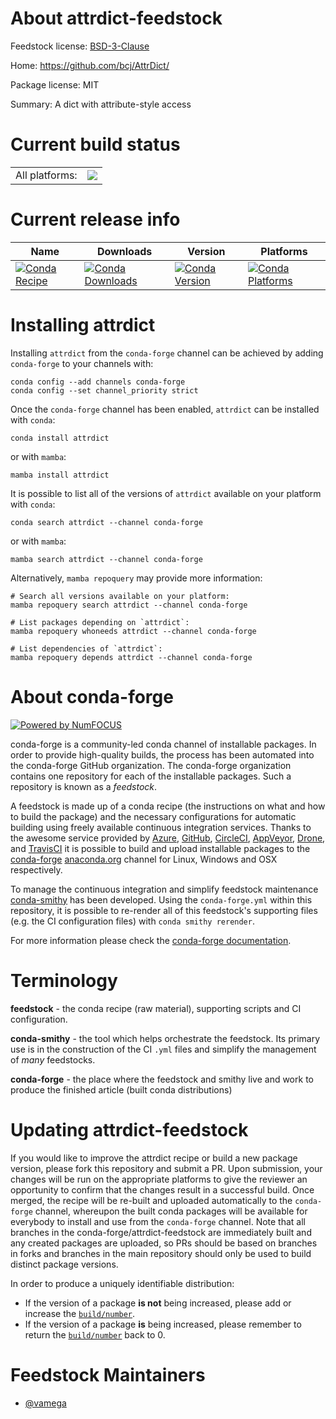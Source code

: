 About attrdict-feedstock
========================

Feedstock license: [BSD-3-Clause](https://github.com/conda-forge/attrdict-feedstock/blob/main/LICENSE.txt)

Home: https://github.com/bcj/AttrDict/

Package license: MIT

Summary: A dict with attribute-style access

Current build status
====================


<table><tr><td>All platforms:</td>
    <td>
      <a href="https://dev.azure.com/conda-forge/feedstock-builds/_build/latest?definitionId=2741&branchName=main">
        <img src="https://dev.azure.com/conda-forge/feedstock-builds/_apis/build/status/attrdict-feedstock?branchName=main">
      </a>
    </td>
  </tr>
</table>

Current release info
====================

| Name | Downloads | Version | Platforms |
| --- | --- | --- | --- |
| [![Conda Recipe](https://img.shields.io/badge/recipe-attrdict-green.svg)](https://anaconda.org/conda-forge/attrdict) | [![Conda Downloads](https://img.shields.io/conda/dn/conda-forge/attrdict.svg)](https://anaconda.org/conda-forge/attrdict) | [![Conda Version](https://img.shields.io/conda/vn/conda-forge/attrdict.svg)](https://anaconda.org/conda-forge/attrdict) | [![Conda Platforms](https://img.shields.io/conda/pn/conda-forge/attrdict.svg)](https://anaconda.org/conda-forge/attrdict) |

Installing attrdict
===================

Installing `attrdict` from the `conda-forge` channel can be achieved by adding `conda-forge` to your channels with:

```
conda config --add channels conda-forge
conda config --set channel_priority strict
```

Once the `conda-forge` channel has been enabled, `attrdict` can be installed with `conda`:

```
conda install attrdict
```

or with `mamba`:

```
mamba install attrdict
```

It is possible to list all of the versions of `attrdict` available on your platform with `conda`:

```
conda search attrdict --channel conda-forge
```

or with `mamba`:

```
mamba search attrdict --channel conda-forge
```

Alternatively, `mamba repoquery` may provide more information:

```
# Search all versions available on your platform:
mamba repoquery search attrdict --channel conda-forge

# List packages depending on `attrdict`:
mamba repoquery whoneeds attrdict --channel conda-forge

# List dependencies of `attrdict`:
mamba repoquery depends attrdict --channel conda-forge
```


About conda-forge
=================

[![Powered by
NumFOCUS](https://img.shields.io/badge/powered%20by-NumFOCUS-orange.svg?style=flat&colorA=E1523D&colorB=007D8A)](https://numfocus.org)

conda-forge is a community-led conda channel of installable packages.
In order to provide high-quality builds, the process has been automated into the
conda-forge GitHub organization. The conda-forge organization contains one repository
for each of the installable packages. Such a repository is known as a *feedstock*.

A feedstock is made up of a conda recipe (the instructions on what and how to build
the package) and the necessary configurations for automatic building using freely
available continuous integration services. Thanks to the awesome service provided by
[Azure](https://azure.microsoft.com/en-us/services/devops/), [GitHub](https://github.com/),
[CircleCI](https://circleci.com/), [AppVeyor](https://www.appveyor.com/),
[Drone](https://cloud.drone.io/welcome), and [TravisCI](https://travis-ci.com/)
it is possible to build and upload installable packages to the
[conda-forge](https://anaconda.org/conda-forge) [anaconda.org](https://anaconda.org/)
channel for Linux, Windows and OSX respectively.

To manage the continuous integration and simplify feedstock maintenance
[conda-smithy](https://github.com/conda-forge/conda-smithy) has been developed.
Using the ``conda-forge.yml`` within this repository, it is possible to re-render all of
this feedstock's supporting files (e.g. the CI configuration files) with ``conda smithy rerender``.

For more information please check the [conda-forge documentation](https://conda-forge.org/docs/).

Terminology
===========

**feedstock** - the conda recipe (raw material), supporting scripts and CI configuration.

**conda-smithy** - the tool which helps orchestrate the feedstock.
                   Its primary use is in the construction of the CI ``.yml`` files
                   and simplify the management of *many* feedstocks.

**conda-forge** - the place where the feedstock and smithy live and work to
                  produce the finished article (built conda distributions)


Updating attrdict-feedstock
===========================

If you would like to improve the attrdict recipe or build a new
package version, please fork this repository and submit a PR. Upon submission,
your changes will be run on the appropriate platforms to give the reviewer an
opportunity to confirm that the changes result in a successful build. Once
merged, the recipe will be re-built and uploaded automatically to the
`conda-forge` channel, whereupon the built conda packages will be available for
everybody to install and use from the `conda-forge` channel.
Note that all branches in the conda-forge/attrdict-feedstock are
immediately built and any created packages are uploaded, so PRs should be based
on branches in forks and branches in the main repository should only be used to
build distinct package versions.

In order to produce a uniquely identifiable distribution:
 * If the version of a package **is not** being increased, please add or increase
   the [``build/number``](https://docs.conda.io/projects/conda-build/en/latest/resources/define-metadata.html#build-number-and-string).
 * If the version of a package **is** being increased, please remember to return
   the [``build/number``](https://docs.conda.io/projects/conda-build/en/latest/resources/define-metadata.html#build-number-and-string)
   back to 0.

Feedstock Maintainers
=====================

* [@vamega](https://github.com/vamega/)

